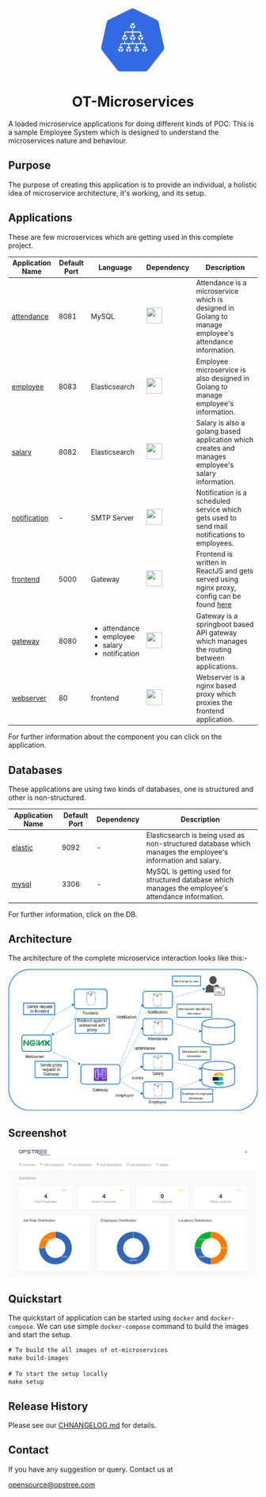 <div align="center">
  <img src="./static/logo.svg" height="130" width="130">
  <h1>OT-Microservices</h1>
</div>

A loaded microservice applications for doing different kinds of POC. This is a sample Employee System which is designed to understand the microservices nature and behaviour.

## Purpose

The purpose of creating this application is to provide an individual, a holistic idea of microservice architecture, it's working, and its setup.

## Applications

These are few microservices which are getting used in this complete project.

|**Application Name**|**Default Port**|**Language**|**Dependency**|**Description**|
|--------------------|----------------|------------|--------------|---------------|
| [attendance](./attendance) | 8081 | MySQL | <img src="https://cdn.worldvectorlogo.com/logos/gopher.svg" height="32" width="32"> | Attendance is a microservice which is designed in Golang to manage employee's attendance information. |
| [employee](./employee) | 8083 | Elasticsearch | <img src="https://cdn.worldvectorlogo.com/logos/gopher.svg" height="32" width="32"> | Employee microservice is also designed in Golang to manage employee's information. |
| [salary](./salary) | 8082 | Elasticsearch | <img src="https://cdn.worldvectorlogo.com/logos/gopher.svg" height="32" width="32"> | Salary is also a golang based application which creates and manages employee's salary information. |
| [notification](./notification) | - | SMTP Server | <img src="https://cdn.worldvectorlogo.com/logos/gopher.svg" height="32" width="32"> | Notification is a scheduled service which gets used to send mail notifications to employees. |
| [frontend](./frontend) | 5000 | Gateway | <img src="https://cdn.worldvectorlogo.com/logos/gopher.svg" height="32" width="32"> | Frontend is written in ReactJS and gets served using nginx proxy, config can be found [here](./webserver) |
| [gateway](./gateway) | 8080 | <ul><li>attendance</li><li>employee</li><li>salary</li><li>notification</li></ul> | <img src="https://cdn.worldvectorlogo.com/logos/gopher.svg" height="32" width="32"> | Gateway is a springboot based API gateway which manages the routing between applications. |
| [webserver](./webserver) | 80 | frontend | <img src="https://cdn.worldvectorlogo.com/logos/gopher.svg" height="32" width="32"> | Webserver is a nginx based proxy which proxies the frontend application. |

For further information about the component you can click on the application.

## Databases

These applications are using two kinds of databases, one is structured and other is non-structured.

|**Application Name**|**Default Port**|**Dependency**|**Description**|
|--------------------|----------------|--------------|---------------|
| [elastic](./elastic) | 9092 | - | Elasticsearch is being used as non-structured database which manages the employee's information and salary. |
| [mysql](./mysql) | 3306 | - | MySQL is getting used for structured database which manages the employee's attendance information. |

For further information, click on the DB.

## Architecture

The architecture of the complete microservice interaction looks like this:-

<div align="center">
  <img src="./static/architecture.png">
</div>

## Screenshot

<div align="center">
  <img src="./static/frontend.png">
</div>

## Quickstart

The quickstart of application can be started using `docker` and `docker-compose`. We can use simple `docker-compose` command to build the images and start the setup.

```shell
# To build the all images of ot-microservices
make build-images

# To start the setup locally
make setup
```

## Release History

Please see our [CHNANGELOG.md](./CHNANGELOG.md) for details.

## Contact

If you have any suggestion or query. Contact us at

opensource@opstree.com

